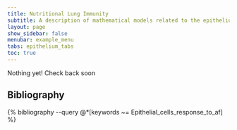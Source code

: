 ```yaml
---
title: Nutritional Lung Immunity
subtitle: A description of mathematical models related to the epithelium.
layout: page
show_sidebar: false
menubar: example_menu
tabs: epithelium_tabs
toc: true
---
```

<i class="fa fa-gear fa-spin fa-2x" style="color: firebrick"></i> Nothing yet! Check back soon

## Bibliography

{% bibliography --query @*[keywords ~= Epithelial_cells_response_to_af] %}
